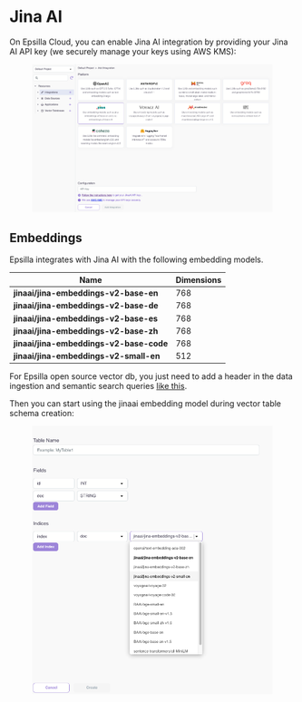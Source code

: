 # Jina AI

On Epsilla Cloud, you can enable Jina AI integration by providing your Jina AI API key (we securely manage your keys using AWS KMS):

<figure><img src="../../.gitbook/assets/Screenshot 2024-05-18 at 8.52.08 AM.png" alt=""><figcaption></figcaption></figure>

## Embeddings

Epsilla integrates with Jina AI with the following embedding models.

| Name                                    | Dimensions |
| --------------------------------------- | ---------- |
| **jinaai/jina-embeddings-v2-base-en**   | 768        |
| **jinaai/jina-embeddings-v2-base-de**   | 768        |
| **jinaai/jina-embeddings-v2-base-es**   | 768        |
| **jinaai/jina-embeddings-v2-base-zh**   | 768        |
| **jinaai/jina-embeddings-v2-base-code** | 768        |
| **jinaai/jina-embeddings-v2-small-en**  | 512        |

For Epsilla open source vector db, you just need to add a header in the data ingestion and semantic search queries [like this](../../epsilla-vector-database/advanced-topics/embeddings.md#jina-ai-embedding).

Then you can start using the jinaai embedding model during vector table schema creation:

<figure><img src="../../.gitbook/assets/Screenshot 2024-01-10 at 10.52.40 AM.png" alt=""><figcaption></figcaption></figure>
